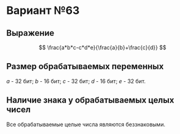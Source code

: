 # Вариант №63

## Выражение

$$
\frac{a*b*c-c*d*e}{\frac{a}{b}+\frac{c}{d}}
$$

## Размер обрабатываемых переменных

$a$ - 32 бит;
$b$ - 16 бит;
$c$ - 32 бит;
$d$ - 16 бит;
$e$ - 32 бит.

## Наличие знака у обрабатываемых целых чисел

Все обрабатываемые целые числа являются беззнаковыми.
